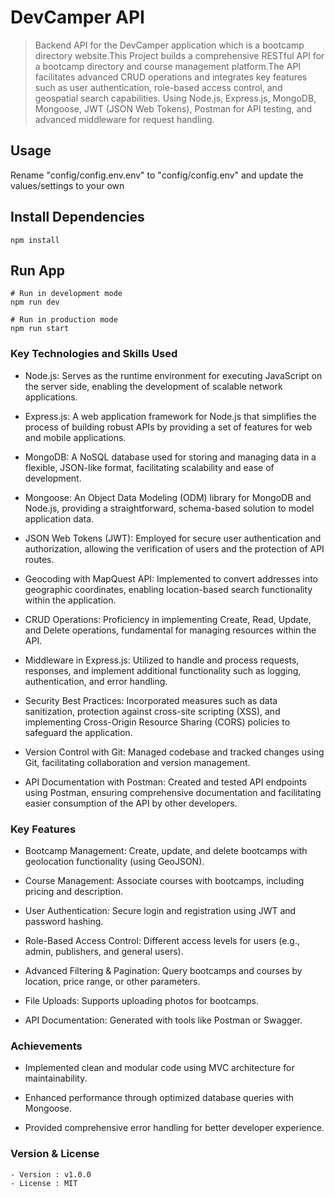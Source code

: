 # DevCamper API

> Backend API for the DevCamper application which is a bootcamp directory website.This Project builds a comprehensive RESTful API for a bootcamp directory and course management platform.The API facilitates advanced CRUD operations and integrates key features such as user authentication, role-based access control, and geospatial search capabilities.
Using Node.js, Express.js, MongoDB, Mongoose, JWT (JSON Web Tokens), Postman for API testing, and advanced middleware for request handling.

## Usage 

Rename "config/config.env.env" to "config/config.env" and update the values/settings to your own

## Install Dependencies
```
npm install
```

## Run App
```
# Run in development mode
npm run dev

# Run in production mode
npm run start
```

### Key Technologies and Skills Used 

- Node.js: Serves as the runtime environment for executing JavaScript on the server side, enabling the development of scalable network applications.

- Express.js: A web application framework for Node.js that simplifies the process of building robust APIs by providing a set of features for web and mobile applications.

- MongoDB: A NoSQL database used for storing and managing data in a flexible, JSON-like format, facilitating scalability and ease of development.

- Mongoose: An Object Data Modeling (ODM) library for MongoDB and Node.js, providing a straightforward, schema-based solution to model application data.

- JSON Web Tokens (JWT): Employed for secure user authentication and authorization, allowing the verification of users and the protection of API routes.

- Geocoding with MapQuest API: Implemented to convert addresses into geographic coordinates, enabling location-based search functionality within the application.

- CRUD Operations: Proficiency in implementing Create, Read, Update, and Delete operations, fundamental for managing resources within the API.

- Middleware in Express.js: Utilized to handle and process requests, responses, and implement additional functionality such as logging, authentication, and error handling.

- Security Best Practices: Incorporated measures such as data sanitization, protection against cross-site scripting (XSS), and implementing Cross-Origin Resource Sharing (CORS) policies to safeguard the application.

- Version Control with Git: Managed codebase and tracked changes using Git, facilitating collaboration and version management.

- API Documentation with Postman: Created and tested API endpoints using Postman, ensuring comprehensive documentation and facilitating easier consumption of the API by other developers.

### Key Features
- Bootcamp Management: Create, update, and delete bootcamps with geolocation functionality (using GeoJSON).
  
- Course Management: Associate courses with bootcamps, including pricing and description.
  
- User Authentication: Secure login and registration using JWT and password hashing.
  
- Role-Based Access Control: Different access levels for users (e.g., admin, publishers, and general users).
  
- Advanced Filtering & Pagination: Query bootcamps and courses by location, price range, or other parameters.
  
- File Uploads: Supports uploading photos for bootcamps.
  
- API Documentation: Generated with tools like Postman or Swagger.
  
### Achievements
- Implemented clean and modular code using MVC architecture for maintainability.
  
- Enhanced performance through optimized database queries with Mongoose.
  
- Provided comprehensive error handling for better developer experience.

### Version & License
```
- Version : v1.0.0
- License : MIT
```

